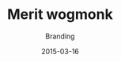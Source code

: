 ---
hero_blocks:
  - _bookshop_name: sections/hero
    heading: Événements
    subheading: 
    image: /images/header/portfolio-folding-img.jpg
heading: Notre Événement
image: /images/portfolio/portfolio-img3.jpg
image_alt: Portfolio
date: '2015-03-16'
title: Merit wogmonk
subtitle: Branding
client: Mamur Beta
services: Branding, Marketing
price: 18$
url: 'events-3'
button: Détails
details_url: 'test'
seo_options:
  description: Portfolio 3, Merit wogmonk
  featured_image:
  og_type: article
  canonical_link:
---